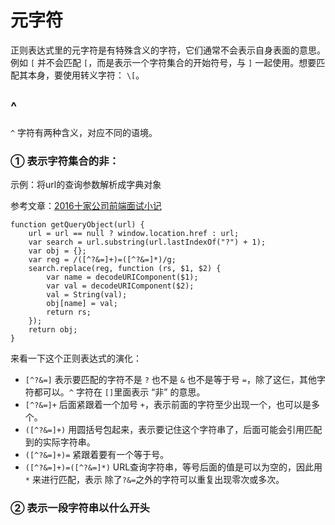 # 元字符

正则表达式里的元字符是有特殊含义的字符，它们通常不会表示自身表面的意思。例如 `[` 并不会匹配 `[`，而是表示一个字符集合的开始符号，与 `]` 一起使用。想要匹配其本身，要使用转义字符： `\[`。

## ^
`^` 字符有两种含义，对应不同的语境。

### ① 表示字符集合的**非**：

示例：将url的查询参数解析成字典对象

参考文章：[2016十家公司前端面试小记](http://www.cnblogs.com/xxcanghai/p/5205998.html?utm_source=tuicool&utm_medium=referral)

```
function getQueryObject(url) {
    url = url == null ? window.location.href : url;
    var search = url.substring(url.lastIndexOf("?") + 1);
    var obj = {};
    var reg = /([^?&=]+)=([^?&=]*)/g;
    search.replace(reg, function (rs, $1, $2) {
        var name = decodeURIComponent($1);
        var val = decodeURIComponent($2);                
        val = String(val);
        obj[name] = val;
        return rs;
    });
    return obj;
}
```

来看一下这个正则表达式的演化：

+ `[^?&=]` 表示要匹配的字符不是 `?` 也不是 `&` 也不是等于号 `=`，除了这仨，其他字符都可以。`^` 字符在 `[]`里面表示 “非” 的意思。
+ `[^?&=]+` 后面紧跟着一个加号 `+`，表示前面的字符至少出现一个，也可以是多个。
+ `([^?&=]+)` 用圆括号包起来，表示要记住这个字符串了，后面可能会引用匹配到的实际字符串。
+ `([^?&=]+)=` 紧跟着要有一个等于号。
+ `([^?&=]+)=([^?&=]*)` URL查询字符串，等号后面的值是可以为空的，因此用 `*` 来进行匹配，表示 除了`?&=`之外的字符可以重复出现零次或多次。

### ② 表示一段字符串以什么开头
